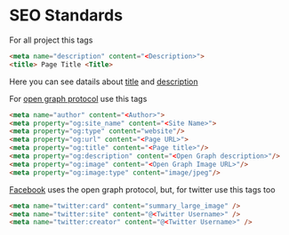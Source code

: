 # SEO Standards

For all project this tags

```html
<meta name="description" content="<Description>">
<title> Page Title <Title>
```

Here you can see datails about [title](https://moz.com/learn/seo/title-tag) and 
[description](https://moz.com/learn/seo/meta-description)

For [open graph protocol](http://ogp.me/) use this tags

```html
<meta name="author" content="<Author>">
<meta property="og:site_name" content="<Site Name>">
<meta property="og:type" content="website"/>
<meta property="og:url" content="<Page URL>">
<meta property="og:title" content="<Page title>"/>
<meta property="og:description" content="<Open Graph description>"/>
<meta property="og:image" content="<Open Graph Image URL>"/>
<meta property="og:image:type" content="image/jpeg"/>
```
[Facebook](https://developers.facebook.com/docs/sharing/best-practices) uses the open graph protocol, but, for twitter use this tags too

```html
<meta name="twitter:card" content="summary_large_image" />
<meta name="twitter:site" content="@<Twitter Username>" />
<meta name="twitter:creator" content="@<Twitter Username>" />
```
